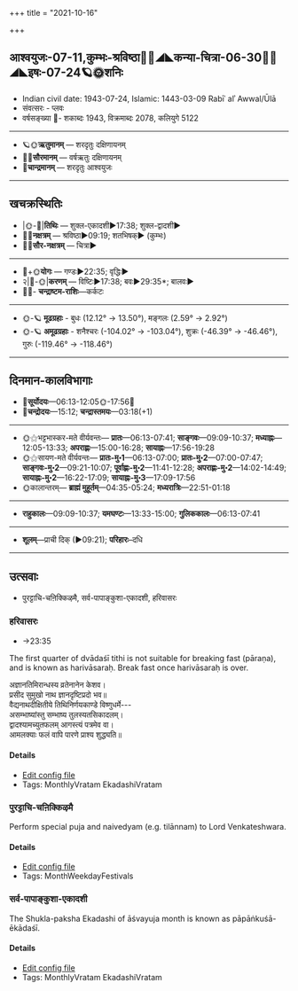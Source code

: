 +++
title = "2021-10-16"

+++
## आश्वयुजः-07-11,कुम्भः-श्रविष्ठा🌛🌌◢◣कन्या-चित्रा-06-30🌌🌞◢◣इषः-07-24🪐🌞शनिः
- Indian civil date: 1943-07-24, Islamic: 1443-03-09 Rabīʿ alʾ Awwal/Ūlā
- संवत्सरः - प्लवः
- वर्षसङ्ख्या 🌛- शकाब्दः 1943, विक्रमाब्दः 2078, कलियुगे 5122
___________________
- 🪐🌞**ऋतुमानम्** — शरदृतुः दक्षिणायनम्
- 🌌🌞**सौरमानम्** — वर्षऋतुः दक्षिणायनम्
- 🌛**चान्द्रमानम्** — शरदृतुः आश्वयुजः
___________________


## खचक्रस्थितिः
- |🌞-🌛|**तिथिः** — शुक्ल-एकादशी►17:38; शुक्ल-द्वादशी►  
- 🌌🌛**नक्षत्रम्** — श्रविष्ठा►09:19; शतभिषक्► (कुम्भः)  
- 🌌🌞**सौर-नक्षत्रम्** — चित्रा►  
___________________
- 🌛+🌞**योगः** — गण्डः►22:35; वृद्धिः►  
- २|🌛-🌞|**करणम्** — विष्टिः►17:38; बवः►29:35*; बालवः►  
- 🌌🌛- **चन्द्राष्टम-राशिः**—कर्कटः  
___________________
- 🌞-🪐 **मूढग्रहाः** - बुधः (12.12° → 13.50°), मङ्गलः (2.59° → 2.92°)
- 🌞-🪐 **अमूढग्रहाः** - शनैश्चरः (-104.02° → -103.04°), शुक्रः (-46.39° → -46.46°), गुरुः (-119.46° → -118.46°)
___________________


## दिनमान-कालविभागाः
- 🌅**सूर्योदयः**—06:13-12:05🌞️-17:56🌇  
- 🌛**चन्द्रोदयः**—15:12; **चन्द्रास्तमयः**—03:18(+1)  
___________________
- 🌞⚝भट्टभास्कर-मते वीर्यवन्तः— **प्रातः**—06:13-07:41; **साङ्गवः**—09:09-10:37; **मध्याह्नः**—12:05-13:33; **अपराह्णः**—15:00-16:28; **सायाह्नः**—17:56-19:28  
- 🌞⚝सायण-मते वीर्यवन्तः— **प्रातः-मु॰1**—06:13-07:00; **प्रातः-मु॰2**—07:00-07:47; **साङ्गवः-मु॰2**—09:21-10:07; **पूर्वाह्णः-मु॰2**—11:41-12:28; **अपराह्णः-मु॰2**—14:02-14:49; **सायाह्नः-मु॰2**—16:22-17:09; **सायाह्नः-मु॰3**—17:09-17:56  
- 🌞कालान्तरम्— **ब्राह्मं मुहूर्तम्**—04:35-05:24; **मध्यरात्रिः**—22:51-01:18  
___________________
- **राहुकालः**—09:09-10:37; **यमघण्टः**—13:33-15:00; **गुलिककालः**—06:13-07:41  
___________________
- **शूलम्**—प्राची दिक् (►09:21); **परिहारः**–दधि  
___________________

## उत्सवाः
- पुरट्टाचि-चऩिक्किऴमै, सर्व-पापाङ्कुशा-एकादशी, हरिवासरः
### हरिवासरः
- →23:35

The first quarter of dvādaśī tithi is not suitable for breaking fast (pāraṇa), and is known as harivāsaraḥ. Break fast once harivāsaraḥ is over.

अज्ञानतिमिरान्धस्य व्रतेनानेन केशव।  
प्रसीद सुमुखो नाथ ज्ञानदृष्टिप्रदो भव॥  
वैद्यनाथदीक्षितीये तिथिनिर्णयकाण्डे विष्णुधर्मे---  
असम्भाष्यांस्तु सम्भाष्य तुलस्यतसिकादलम्।  
द्वादश्यामच्युतफलम् आगस्त्यं पत्रमेव वा।   
आमलक्याः फलं वापि पारणे प्राश्य शुद्ध्यति॥



#### Details
- [Edit config file](https://github.com/jyotisham/adyatithi/blob/master/time_focus/monthly/ekAdashI/description_only/harivAsaraH.toml)
- Tags: MonthlyVratam EkadashiVratam


### पुरट्टाचि-चऩिक्किऴमै

Perform special puja and naivedyam (e.g. tilānnam) to Lord Venkateshwara.

#### Details
- [Edit config file](https://github.com/jyotisham/adyatithi/blob/master/tamil/description_only/puraTTAci~can2ikkizhamai.toml)
- Tags: MonthWeekdayFestivals


### सर्व-पापाङ्कुशा-एकादशी

The Shukla-paksha Ekadashi of āśvayuja month is known as pāpāṅkuśā-ēkādaśī.

#### Details
- [Edit config file](https://github.com/jyotisham/adyatithi/blob/master/time_focus/monthly/ekAdashI/description_only/pApAGkuzA-EkAdazI.toml)
- Tags: MonthlyVratam EkadashiVratam


